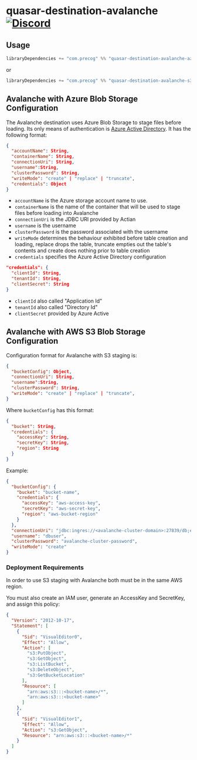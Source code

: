# quasar-destination-avalanche [![Discord](https://img.shields.io/discord/373302030460125185.svg?logo=discord)](https://discord.gg/QNjwCg6)

## Usage

```sbt
libraryDependencies += "com.precog" %% "quasar-destination-avalanche-azure" % <version>
```

or

```sbt
libraryDependencies += "com.precog" %% "quasar-destination-avalanche-s3" % <version>
```

## Avalanche with Azure Blob Storage Configuration

The Avalanche destination uses Azure Blob Storage to stage files
before loading. Its only means of authentication is [Azure Active
Directory](https://azure.microsoft.com/en-us/services/active-directory/). It
has the following format:

```json
{
  "accountName": String,
  "containerName": String,
  "connectionUri": String,
  "username":String,
  "clusterPassword": String,
  "writeMode": "create" | "replace" | "truncate",
  "credentials": Object
}
```


- `accountName` is the Azure storage account name to use.
- `containerName` is the name of the container that will be used to
  stage files before loading into Avalanche
- `connectionUri` is the JDBC URI provided by Actian
- `username` is the username
- `clusterPassword` is the password associated with the username
- `writeMode` determines the behaviour exhibited before table creation and loading, replace drops the table, truncate empties out the table's contents and create does nothing prior to table creation
- `credentials` specifies the Azure Active Directory configuration

```json
"credentials": {
  "clientId": String,
  "tenantId": String,
  "clientSecret": String
}
```

- `clientId` also called "Application Id"
- `tenantId` also called "Directory Id"
- `clientSecret` provided by Azure Active 

## Avalanche with AWS S3 Blob Storage Configuration

Configuration format for Avalanche with S3 staging is:

```json
{
  "bucketConfig": Object,
  "connectionUri": String,
  "username":String,
  "clusterPassword": String,
  "writeMode": "create" | "replace" | "truncate",
}
```

Where `bucketConfig` has this format:

```json
{
  "bucket": String,
  "credentials": {
    "accessKey": String,
    "secretKey": String,
    "region": String
  }
}
```

Example:

```json
{
  "bucketConfig": {
    "bucket": "bucket-name",
    "credentials": {
      "accessKey": "aws-access-key",
      "secretKey": "aws-secret-key",
      "region": "aws-bucket-region"
    }
  },
  "connectionUri": "jdbc:ingres://<avalanche-cluster-domain>:27839/db;encryption=on",
  "username": "dbuser",
  "clusterPassword": "avalanche-cluster-password",
  "writeMode": "create"
}
```

### Deployment Requirements

In order to use S3 staging with Avalanche both must be in the same AWS region.

You must also create an IAM user, generate an AccessKey and SecretKey, and assign this policy:

```json
{
  "Version": "2012-10-17",
  "Statement": [
    {
      "Sid": "VisualEditor0",
      "Effect": "Allow",
      "Action": [
        "s3:PutObject",
        "s3:GetObject",
        "s3:ListBucket",
        "s3:DeleteObject",
        "s3:GetBucketLocation"
      ],
      "Resource": [
        "arn:aws:s3:::<bucket-name>/*",
        "arn:aws:s3:::<bucket-name>"
      ]
    },
    {
      "Sid": "VisualEditor1",
      "Effect": "Allow",
      "Action": "s3:GetObject",
      "Resource": "arn:aws:s3:::<bucket-name>/*"
    }
  ]
}
```


